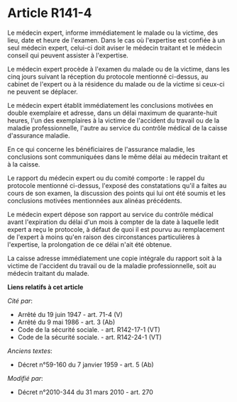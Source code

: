 # Article R141-4

Le médecin expert, informe immédiatement le malade ou la victime, des lieu, date et heure de l'examen. Dans le cas où
l'expertise est confiée à un seul médecin expert, celui-ci doit aviser le médecin traitant et le médecin conseil qui peuvent
assister à l'expertise. 

Le médecin expert procède à l'examen du malade ou de la victime, dans les cinq jours suivant la réception du protocole
mentionné ci-dessus, au cabinet de l'expert ou à la résidence du malade ou de la victime si ceux-ci ne peuvent se déplacer.

Le médecin expert établit immédiatement les conclusions motivées en double exemplaire et adresse, dans un délai maximum de
quarante-huit heures, l'un des exemplaires à la victime de l'accident du travail ou de la maladie professionnelle, l'autre au
service du contrôle médical de la caisse d'assurance maladie. 

En ce qui concerne les bénéficiaires de l'assurance maladie, les conclusions sont communiquées dans le même délai au médecin
traitant et à la caisse. 

Le rapport du médecin expert ou du comité comporte : le rappel du protocole mentionné ci-dessus, l'exposé des constatations
qu'il a faites au cours de son examen, la discussion des points qui lui ont été soumis et les conclusions motivées
mentionnées aux alinéas précédents. 

Le médecin expert dépose son rapport au service du contrôle médical avant l'expiration du délai d'un mois à compter de la
date à laquelle ledit expert a reçu le protocole, à défaut de quoi il est pourvu au remplacement de l'expert à moins qu'en
raison des circonstances particulières à l'expertise, la prolongation de ce délai n'ait été obtenue. 

La caisse adresse immédiatement une copie intégrale du rapport soit à la victime de l'accident du travail ou de la maladie
professionnelle, soit au médecin traitant du malade.

**Liens relatifs à cet article**

_Cité par_:

  - Arrêté du 19 juin 1947 - art. 71-4 (V)
  - Arrêté du 9 mai 1986 - art. 3 (Ab)
  - Code de la sécurité sociale. - art. R142-17-1 (VT)
  - Code de la sécurité sociale. - art. R142-24-1 (VT)

_Anciens textes_:

  - Décret n°59-160 du 7 janvier 1959 - art. 5 (Ab)

_Modifié par_:

  - Décret n°2010-344 du 31 mars 2010 - art. 270
